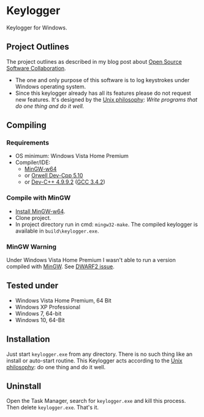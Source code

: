 # Keylogger

Keylogger for Windows.

## Project Outlines

The project outlines as described in my blog post about [Open Source Software Collaboration](https://blog.fox21.at/2019/02/21/open-source-software-collaboration.html).

- The one and only purpose of this software is to log keystrokes under Windows operating system.
- Since this keylogger already has all its features please do not request new features. It's designed by the [Unix philosophy](https://en.wikipedia.org/wiki/Unix_philosophy): *Write programs that do one thing and do it well.*

## Compiling

### Requirements

- OS minimum: Windows Vista Home Premium
- Compiler/IDE:
	- [MinGW-w64](http://sourceforge.net/projects/mingw-w64/)
	- or [Orwell Dev-Cpp 5.10](http://sourceforge.net/projects/orwelldevcpp/)
	- or [Dev-C++ 4.9.9.2](http://www.bloodshed.net/dev/devcpp.html) ([GCC 3.4.2](http://gcc.gnu.org/))

### Compile with MinGW

- [Install MinGW-w64](http://sourceforge.net/projects/mingw-w64/).
- Clone project.
- In project directory run in cmd: `mingw32-make`. The compiled keylogger is available in `build\keylogger.exe`.

### MinGW Warning

Under Windows Vista Home Premium I wasn't able to run a version compiled with [MinGW](http://www.mingw.org/). See [DWARF2 issue](http://answers.opencv.org/question/3740/opencv-243-mingw-cannot-run-program/).

## 	Tested under
- Windows Vista Home Premium, 64 Bit
- Windows XP Professional
- Windows 7, 64-bit
- Windows 10, 64-Bit

## Installation

Just start `keylogger.exe` from any directory. There is no such thing like an install or auto-start routine. This Keylogger acts according to the [Unix philosophy](https://en.wikipedia.org/wiki/Unix_philosophy): do one thing and do it well.

## Uninstall

Open the Task Manager, search for `keylogger.exe` and kill this process. Then delete `keylogger.exe`. That's it.
